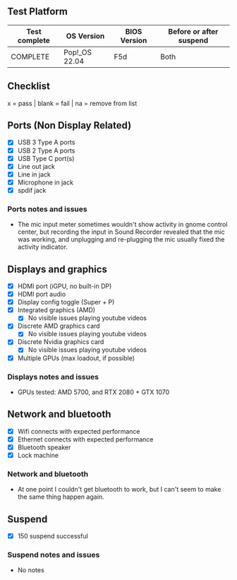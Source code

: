 ## Test Platform

| Test complete | OS Version     | BIOS Version | Before or after suspend |
|---------------|----------------|--------------|-------------------------|
| COMPLETE      | Pop!\_OS 22.04 | F5d          | Both                    |

## Checklist
x = pass | blank = fail | na = remove from list

## Ports (Non Display Related)

- [x] USB 3 Type A ports
- [x] USB 2 Type A ports
- [x] USB Type C port(s)
- [x] Line out jack
- [x] Line in jack
- [x] Microphone in jack
- [x] spdif jack

### Ports notes and issues

- The mic input meter sometimes wouldn't show activity in gnome control center, but recording the input in Sound Recorder revealed that the mic was working, and unplugging and re-plugging the mic usually fixed the activity indicator.

## Displays and graphics

- [x] HDMI port (iGPU, no built-in DP)
- [x] HDMI port audio
- [x] Display config toggle (Super + P)
- [x] Integrated graphics (AMD) 
  - [x] No visible issues playing youtube videos
- [x] Discrete AMD graphics card
  - [x] No visible issues playing youtube videos
- [x] Discrete Nvidia graphics card
  - [x] No visible issues playing youtube videos
-  [x] Multiple GPUs (max loadout, if possible)

### Displays notes and issues

- GPUs tested: AMD 5700, and RTX 2080 + GTX 1070

## Network and bluetooth

- [x] Wifi connects with expected performance
- [x] Ethernet connects with expected performance
- [x] Bluetooth speaker
- [x] Lock machine

### Network and bluetooth

- At one point I couldn't get bluetooth to work, but I can't seem to make the same thing happen again.

## Suspend

- [x] 150 suspend successful

### Suspend notes and issues

- No notes

